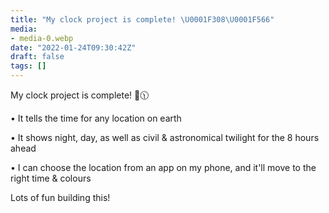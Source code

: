 ```yaml
---
title: "My clock project is complete! \U0001F308\U0001F566"
media:
- media-0.webp
date: "2022-01-24T09:30:42Z"
draft: false
tags: []
---
```

My clock project is complete\! 🌈🕦

• It tells the time for any location on earth

• It shows night, day, as well as civil & astronomical twilight for the 8 hours ahead

• I can choose the location from an app on my phone, and it'll move to the right time & colours



Lots of fun building this\!
